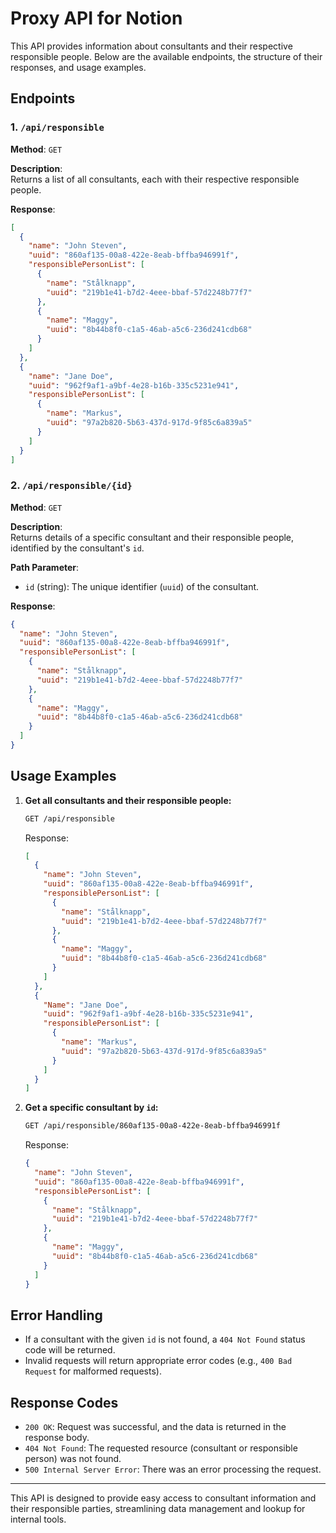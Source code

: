 # Proxy API for Notion

This API provides information about consultants and their respective responsible people. Below are the available endpoints, the structure of their responses, and usage examples.

## Endpoints

### 1. `/api/responsible`
**Method**: `GET`

**Description**:  
Returns a list of all consultants, each with their respective responsible people.

**Response**:
```json
[
  {
    "name": "John Steven",
    "uuid": "860af135-00a8-422e-8eab-bffba946991f",
    "responsiblePersonList": [
      {
        "name": "Stålknapp",
        "uuid": "219b1e41-b7d2-4eee-bbaf-57d2248b77f7"
      },
      {
        "name": "Maggy",
        "uuid": "8b44b8f0-c1a5-46ab-a5c6-236d241cdb68"
      }
    ]
  },
  {
    "name": "Jane Doe",
    "uuid": "962f9af1-a9bf-4e28-b16b-335c5231e941",
    "responsiblePersonList": [
      {
        "name": "Markus",
        "uuid": "97a2b820-5b63-437d-917d-9f85c6a839a5"
      }
    ]
  }
]
```

### 2. `/api/responsible/{id}`
**Method**: `GET`

**Description**:  
Returns details of a specific consultant and their responsible people, identified by the consultant's `id`.

**Path Parameter**:
- `id` (string): The unique identifier (`uuid`) of the consultant.

**Response**:
```json
{
  "name": "John Steven",
  "uuid": "860af135-00a8-422e-8eab-bffba946991f",
  "responsiblePersonList": [
    {
      "name": "Stålknapp",
      "uuid": "219b1e41-b7d2-4eee-bbaf-57d2248b77f7"
    },
    {
      "name": "Maggy",
      "uuid": "8b44b8f0-c1a5-46ab-a5c6-236d241cdb68"
    }
  ]
}
```

## Usage Examples

1. **Get all consultants and their responsible people:**
   ```bash
   GET /api/responsible
   ```

   Response:
   ```json
   [
     {
       "name": "John Steven",
       "uuid": "860af135-00a8-422e-8eab-bffba946991f",
       "responsiblePersonList": [
         {
           "name": "Stålknapp",
           "uuid": "219b1e41-b7d2-4eee-bbaf-57d2248b77f7"
         },
         {
           "name": "Maggy",
           "uuid": "8b44b8f0-c1a5-46ab-a5c6-236d241cdb68"
         }
       ]
     },
     {
       "Name": "Jane Doe",
       "uuid": "962f9af1-a9bf-4e28-b16b-335c5231e941",
       "responsiblePersonList": [
         {
           "name": "Markus",
           "uuid": "97a2b820-5b63-437d-917d-9f85c6a839a5"
         }
       ]
     }
   ]
   ```

2. **Get a specific consultant by `id`:**
   ```bash
   GET /api/responsible/860af135-00a8-422e-8eab-bffba946991f
   ```

   Response:
   ```json
   {
     "name": "John Steven",
     "uuid": "860af135-00a8-422e-8eab-bffba946991f",
     "responsiblePersonList": [
       {
         "name": "Stålknapp",
         "uuid": "219b1e41-b7d2-4eee-bbaf-57d2248b77f7"
       },
       {
         "name": "Maggy",
         "uuid": "8b44b8f0-c1a5-46ab-a5c6-236d241cdb68"
       }
     ]
   }
   ```

## Error Handling

- If a consultant with the given `id` is not found, a `404 Not Found` status code will be returned.
- Invalid requests will return appropriate error codes (e.g., `400 Bad Request` for malformed requests).

## Response Codes

- `200 OK`: Request was successful, and the data is returned in the response body.
- `404 Not Found`: The requested resource (consultant or responsible person) was not found.
- `500 Internal Server Error`: There was an error processing the request.

---

This API is designed to provide easy access to consultant information and their responsible parties, streamlining data management and lookup for internal tools.